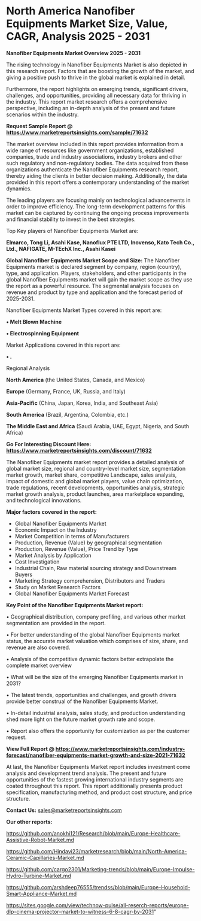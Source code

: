 # North America Nanofiber Equipments Market Size, Value, CAGR, Analysis 2025 - 2031

<Strong> Nanofiber Equipments Market Overview 2025 - 2031</strong>

The rising technology in Nanofiber Equipments Market is also depicted in this research report. Factors that are boosting the growth of the market, and giving a positive push to thrive in the global market is explained in detail.

Furthermore, the report highlights on emerging trends, significant drivers, challenges, and opportunities, providing all necessary data for thriving in the industry. This report market research offers a comprehensive perspective, including an in-depth analysis of the present and future scenarios within the industry.

<strong>Request Sample Report @ <a href=https://www.marketreportsinsights.com/sample/71632>https://www.marketreportsinsights.com/sample/71632</a></strong>

The market overview included in this report provides information from a wide range of resources like government organizations, established companies, trade and industry associations, industry brokers and other such regulatory and non-regulatory bodies. The data acquired from these organizations authenticate the Nanofiber Equipments research report, thereby aiding the clients in better decision making. Additionally, the data provided in this report offers a contemporary understanding of the market dynamics.

The leading players are focusing mainly on technological advancements in order to improve efficiency. The long-term development patterns for this market can be captured by continuing the ongoing process improvements and financial stability to invest in the best strategies.

Top Key players of Nanofiber Equipments Market are:

<strong>Elmarco, Tong Li, Asahi Kase, Nanoflux PTE LTD, Inovenso, Kato Tech Co., Ltd., NAFIGATE, M-TEchX Inc., Asahi Kasei</strong>

<strong><b>Global Nanofiber Equipments Market Scope and Size:</b></strong>
The Nanofiber Equipments market is declared segment by company, region (country), type, and application. Players, stakeholders, and other participants in the global Nanofiber Equipments market will gain the market scope as they use the report as a powerful resource. The segmental analysis focuses on revenue and product by type and application and the forecast period of 2025-2031.

Nanofiber Equipments Market Types covered in this report are:

<strong>• Melt Blown Machine

• Electrospinning Equipment</strong>

Market Applications covered in this report are:

<strong>• .</strong> 

Regional Analysis

<strong>North America</strong> (the United States, Canada, and Mexico)

<strong>Europe</strong> (Germany, France, UK, Russia, and Italy)

<strong>Asia-Pacific</strong> (China, Japan, Korea, India, and Southeast Asia)

<strong>South America</strong> (Brazil, Argentina, Colombia, etc.)

<strong>The Middle East and Africa</strong> (Saudi Arabia, UAE, Egypt, Nigeria, and South Africa)

<strong>Go For Interesting Discount Here: <a href=https://www.marketreportsinsights.com/discount/71632>https://www.marketreportsinsights.com/discount/71632</a></strong>

The Nanofiber Equipments market report provides a detailed analysis of global market size, regional and country-level market size, segmentation market growth, market share, competitive Landscape, sales analysis, impact of domestic and global market players, value chain optimization, trade regulations, recent developments, opportunities analysis, strategic market growth analysis, product launches, area marketplace expanding, and technological innovations.

<strong><b>Major factors covered in the report:</b></strong>
<ul>
  <li>Global Nanofiber Equipments Market </li>
  <li>Economic Impact on the Industry</li>
  <li>Market Competition in terms of Manufacturers</li>
  <li>Production, Revenue (Value) by geographical segmentation</li>
  <li>Production, Revenue (Value), Price Trend by Type</li>
  <li>Market Analysis by Application</li>
  <li>Cost Investigation</li>
  <li>Industrial Chain, Raw material sourcing strategy and Downstream Buyers</li>
  <li>Marketing Strategy comprehension, Distributors and Traders</li>
  <li>Study on Market Research Factors</li>
  <li>Global Nanofiber Equipments Market Forecast</li>
</ul>

<strong><b>Key Point of the Nanofiber Equipments Market report:</b></strong>

• Geographical distribution, company profiling, and various other market segmentation are provided in the report.

• For better understanding of the global Nanofiber Equipments market status, the accurate market valuation which comprises of size, share, and revenue are also covered.

• Analysis of the competitive dynamic factors better extrapolate the complete market overview

• What will be the size of the emerging Nanofiber Equipments market in 2031?

• The latest trends, opportunities and challenges, and growth drivers provide better construal of the Nanofiber Equipments Market.

• In-detail industrial analysis, sales study, and production understanding shed more light on the future market growth rate and scope.

• Report also offers the opportunity for customization as per the customer request.

<strong><b>View Full Report @ <a href=https://www.marketreportsinsights.com/industry-forecast/nanofiber-equipments-market-growth-and-size-2021-71632>https://www.marketreportsinsights.com/industry-forecast/nanofiber-equipments-market-growth-and-size-2021-71632</a></b></strong>


At last, the Nanofiber Equipments Market report includes investment come analysis and development trend analysis. The present and future opportunities of the fastest growing international industry segments are coated throughout this report. This report additionally presents product specification, manufacturing method, and product cost structure, and price structure.

<strong>Contact Us:</strong>
sales@marketreportsinsights.com

<strong>Our other reports:</strong>

<a href=https://github.com/anokhi121/Research/blob/main/Europe-Healthcare-Assistive-Robot-Market.md>https://github.com/anokhi121/Research/blob/main/Europe-Healthcare-Assistive-Robot-Market.md</a>

<a href=https://github.com/Hindavi23/marketresearch/blob/main/North-America-Ceramic-Capillaries-Market.md>https://github.com/Hindavi23/marketresearch/blob/main/North-America-Ceramic-Capillaries-Market.md</a>

<a href=https://github.com/cargo2301/Marketing-trends/blob/main/Europe-Impulse-Hydro-Turbine-Market.md>https://github.com/cargo2301/Marketing-trends/blob/main/Europe-Impulse-Hydro-Turbine-Market.md</a>

<a href=https://github.com/arshdeep76555/trendss/blob/main/Europe-Household-Smart-Appliance-Market.md>https://github.com/arshdeep76555/trendss/blob/main/Europe-Household-Smart-Appliance-Market.md</a>

<a href=https://sites.google.com/view/technow-pulse/all-reserch-reports/europe-dlp-cinema-projector-market-to-witness-6-8-cagr-by-2031>https://sites.google.com/view/technow-pulse/all-reserch-reports/europe-dlp-cinema-projector-market-to-witness-6-8-cagr-by-2031</a>"

